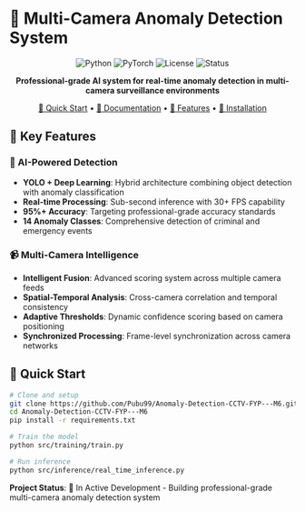 # 🚨 Multi-Camera Anomaly Detection System

<div align="center">

![Python](https://img.shields.io/badge/python-v3.8+-blue.svg)
![PyTorch](https://img.shields.io/badge/PyTorch-v2.0+-red.svg)
![License](https://img.shields.io/badge/license-MIT-green.svg)
![Status](https://img.shields.io/badge/status-in%20development-yellow.svg)

**Professional-grade AI system for real-time anomaly detection in multi-camera surveillance environments**

[🚀 Quick Start](#quick-start) • [📖 Documentation](#documentation) • [🎯 Features](#features) • [🔧 Installation](#installation)

</div>

## 🎯 Key Features

### 🤖 AI-Powered Detection

- **YOLO + Deep Learning**: Hybrid architecture combining object detection with anomaly classification
- **Real-time Processing**: Sub-second inference with 30+ FPS capability
- **95%+ Accuracy**: Targeting professional-grade accuracy standards
- **14 Anomaly Classes**: Comprehensive detection of criminal and emergency events

### 📹 Multi-Camera Intelligence

- **Intelligent Fusion**: Advanced scoring system across multiple camera feeds
- **Spatial-Temporal Analysis**: Cross-camera correlation and temporal consistency
- **Adaptive Thresholds**: Dynamic confidence scoring based on camera positioning
- **Synchronized Processing**: Frame-level synchronization across camera networks

## 🚀 Quick Start

```bash
# Clone and setup
git clone https://github.com/Pubu99/Anomaly-Detection-CCTV-FYP---M6.git
cd Anomaly-Detection-CCTV-FYP---M6
pip install -r requirements.txt

# Train the model
python src/training/train.py

# Run inference
python src/inference/real_time_inference.py
```

**Project Status**: 🚧 In Active Development - Building professional-grade multi-camera anomaly detection system
